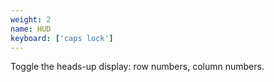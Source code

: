 ```yaml
---
weight: 2
name: HUD
keyboard: ['caps lock']
---
```

Toggle the heads-up display: row numbers, column numbers.